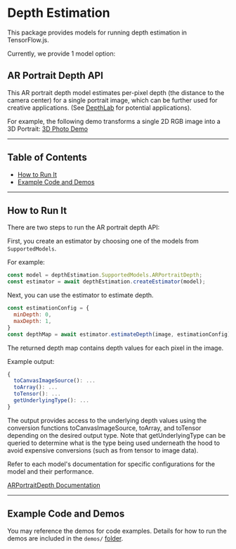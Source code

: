 # Depth Estimation

This package provides models for running depth estimation in TensorFlow.js.

Currently, we provide 1 model option:

## AR Portrait Depth API

This AR portrait depth model estimates per-pixel depth (the distance to the camera center) for a single portrait image, which can be further used for creative applications.
(See [DepthLab](https://augmentedperception.github.io/depthlab/) for potential
applications).

For example, the following demo transforms a single 2D RGB image into a 3D Portrait:
[3D Photo Demo](https://storage.googleapis.com/tfjs-models/demos/3dphoto/index.html)

-------------------------------------------------------------------------------

## Table of Contents

- [How to Run It](#how-to-run-it)
- [Example Code and Demos](#example-code-and-demos)

-------------------------------------------------------------------------------

## How to Run It

There are two steps to run the AR portrait depth API:

First, you create an estimator by choosing one of the models from
`SupportedModels`.

For example:

```javascript
const model = depthEstimation.SupportedModels.ARPortraitDepth;
const estimator = await depthEstimation.createEstimator(model);
```

Next, you can use the estimator to estimate depth.

```javascript
const estimationConfig = {
  minDepth: 0,
  maxDepth: 1,
}
const depthMap = await estimator.estimateDepth(image, estimationConfig);
```

The returned depth map contains depth values for each pixel in the image.

Example output:

```javascript
{
  toCanvasImageSource(): ...
  toArray(): ...
  toTensor(): ...
  getUnderlyingType(): ...
}
```

The output provides access to the underlying depth values using the conversion
functions toCanvasImageSource, toArray, and toTensor depending on the desired
output type. Note that getUnderlyingType can be queried to determine what is the
type being used underneath the hood to avoid expensive conversions (such as from
tensor to image data).

Refer to each model's documentation for specific configurations for the model
and their performance.

[ARPortraitDepth Documentation](https://github.com/tensorflow/tfjs-models/tree/master/depth-estimation/src/ar_portrait_depth)

-------------------------------------------------------------------------------

## Example Code and Demos

You may reference the demos for code examples.
Details for how to run the demos are included in the `demos/`
[folder](https://github.com/tensorflow/tfjs-models/tree/master/depth-estimation/demos).
